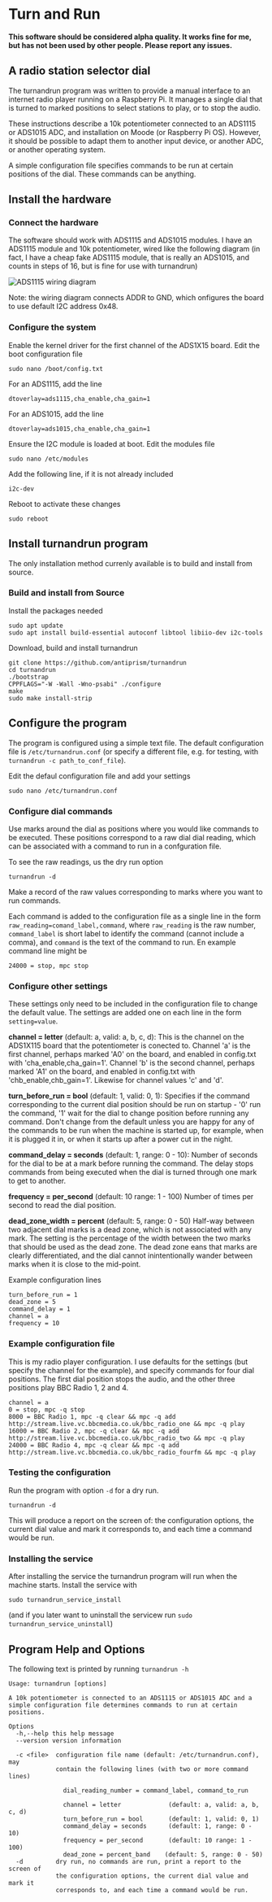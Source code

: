 # Turn and Run

**This software should be considered alpha quality. It works fine for
me, but has not been used by other people. Please report any issues.**

## A radio station selector dial

The turnandrun program was written to provide a manual interface
to an internet radio player running on a Raspberry Pi. It manages
a single dial that is turned to marked positions to select stations to
play, or to stop the audio.

These instructions describe a 10k potentiometer connected to an ADS1115
or ADS1015 ADC, and installation on Moode (or Raspberry Pi OS). However,
it should be possible to adapt them to another input device, or another
ADC, or another operating system.

A simple configuration file specifies commands to be run at certain
positions of the dial. These commands can be anything.

## Install the hardware

### Connect the hardware
The software should work with ADS1115 and ADS1015 modules. I have an
ADS1115 module and 10k potentiometer, wired like the following diagram
(in fact, I have a cheap fake ADS1115 module, that is really an ADS1015,
and counts in steps of 16, but is fine for use with turnandrun)

![ADS1115 wiring diagram](wiring_ads1x15.png)

Note: the wiring diagram connects ADDR to GND, which onfigures the board to
use default I2C address 0x48.

### Configure the system

Enable the kernel driver for the first channel of the ADS1X15 board.
Edit the boot configuration file
```
sudo nano /boot/config.txt
```
For an ADS1115, add the line
```
dtoverlay=ads1115,cha_enable,cha_gain=1
```
For an ADS1015, add the line
```
dtoverlay=ads1015,cha_enable,cha_gain=1
```

Ensure the I2C module is loaded at boot. Edit the modules file
```
sudo nano /etc/modules
```
Add the following line, if it is not already included
```
i2c-dev
```

Reboot to activate these changes
```
sudo reboot
```


## Install turnandrun program

The only installation method currenly available is to build and install
from source.

### Build and install from Source

Install the packages needed
```
sudo apt update
sudo apt install build-essential autoconf libtool libiio-dev i2c-tools
```

Download, build and install turnandrun
```
git clone https://github.com/antiprism/turnandrun
cd turnandrun
./bootstrap
CPPFLAGS="-W -Wall -Wno-psabi" ./configure
make
sudo make install-strip
```

## Configure the program

The program is configured using a simple text file. The default
configuration file is `/etc/turnandrun.conf` (or specify a different
file, e.g. for testing, with `turnandrun -c path_to_conf_file`).

Edit the defaul configuration file and add your settings
```
sudo nano /etc/turnandrun.conf
```

### Configure dial commands

Use marks around the dial as positions where you would like commands
to be executed. These positions correspond to a raw dial dial reading,
which can be associated with a command to run in a confguration file.

To see the raw readings, us the dry run option
```
turnandrun -d
```
Make a record of the raw values corresponding to marks where you
want to run commands.

Each command is added to the configuration file as a single line in
the form `raw_reading=comand_label,command`, where `raw_reading` is the
raw number, `command_label` is short label to identify the command
(cannot include a comma), and `command` is the text of
the command to run. En example command line might be
```
24000 = stop, mpc stop
```

### Configure other settings

These settings only need to be included in the configuration file to
change the default value. The settings are added one on each line in
the form `setting=value`.

**channel = letter** (default: a, valid: a, b, c, d):
This is the channel on the ADS1X115 board that the potentiometer is
conected to. Channel 'a' is the first channel, perhaps marked 'A0'
on the board, and enabled in config.txt with 'cha_enable,cha_gain=1'.
Channel 'b' is the second channel, perhaps marked 'A1'
on the board, and enabled in config.txt with 'chb_enable,chb_gain=1'.
Likewise for channel values 'c' and 'd'.

**turn_before_run = bool** (default: 1, valid: 0, 1):
Specifies if the command corresponding to the current dial position
should be run on startup - '0' run the command, '1' wait for the dial
to change position before running any command. Don't
change from the default unless you are happy for any of the commands
to be run when the machine is started up, for example, when it is plugged
it in, or when it starts up after a power cut in the night.

**command_delay = seconds** (default: 1, range: 0 - 10):
Number of seconds for the dial to be at a mark before running the
command. The delay stops commands from being executed when the dial
is turned through one mark to get to another.

**frequency = per_second** (default: 10 range: 1 - 100)
Number of times per second to read the dial position.

**dead_zone_width = percent** (default: 5, range: 0 - 50)
Half-way between two adjacent dial marks is a dead zone, which is not
associated with any mark. The setting is the percentage of the width
between the two marks that should be used as the dead zone. The dead
zone eans that marks are clearly differentiated, and the dial cannot
inintentionally wander between marks when it is close to the mid-point.

Example configuration lines
```
turn_before_run = 1
dead_zone = 5
command_delay = 1
channel = a  
frequency = 10
```

### Example configuration file

This is my radio player configuration. I use defaults for the settings
(but specify the channel for the example), and specify commands for
four dial positions. The first dial position stops the audio, and the
other three positions play BBC Radio 1, 2 and 4.
```
channel = a  
0 = stop, mpc -q stop
8000 = BBC Radio 1, mpc -q clear && mpc -q add http://stream.live.vc.bbcmedia.co.uk/bbc_radio_one && mpc -q play
16000 = BBC Radio 2, mpc -q clear && mpc -q add http://stream.live.vc.bbcmedia.co.uk/bbc_radio_two && mpc -q play
24000 = BBC Radio 4, mpc -q clear && mpc -q add http://stream.live.vc.bbcmedia.co.uk/bbc_radio_fourfm && mpc -q play

```

### Testing the configuration

Run the program with option `-d` for a dry run.
```
turnandrun -d
```
This will produce a report on the screen of: the configuration options,
the current dial value and mark it corresponds to, and each time a command
would be run.

### Installing the service

After installing the service the turnandrun program will run
when the machine starts. Install the service with
```
sudo turnandrun_service_install
```
(and if you later want to uninstall the servicew run
`sudo turnandrun_service_uninstall`)


## Program Help and Options

The following text is printed by running `turnandrun -h`

```
Usage: turnandrun [options]

A 10k potentiometer is connected to an ADS1115 or ADS1015 ADC and a
simple configuration file determines commands to run at certain
positions.

Options
  -h,--help this help message
  --version version information

  -c <file>  configuration file name (default: /etc/turnandrun.conf), may
             contain the following lines (with two or more command lines)

               dial_reading_number = command_label, command_to_run

               channel = letter             (default: a, valid: a, b, c, d)
               turn_before_run = bool       (default: 1, valid: 0, 1)
               command_delay = seconds      (default: 1, range: 0 - 10)
               frequency = per_second       (default: 10 range: 1 - 100)
               dead_zone = percent_band    (default: 5, range: 0 - 50)
  -d         dry run, no commands are run, print a report to the screen of
             the configuration options, the current dial value and mark it
             corresponds to, and each time a command would be run.

```

